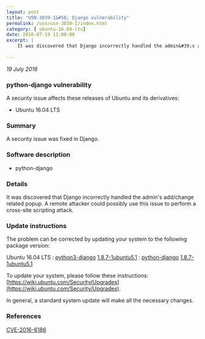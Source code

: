 ```yaml
---
layout: post
title: "USN-3039-1&#58; Django vulnerability"
permalink: /usn/usn-3039-1/index.html
category: [ ubuntu-16.04-lts]
date: 2016-07-19 12:00:00
excerpt: |
    It was discovered that Django incorrectly handled the admin&#39;s add/change related popup. A remote attacker could possibly use this issue to perform a cross-site scripting attack. 
    
--- 
```

 
 

*19 July 2016*

### python-django vulnerability

A security issue affects these releases of Ubuntu and its derivatives:

* Ubuntu 16.04 LTS

### Summary

A security issue was fixed in Django. 

### Software description

* python-django 

### Details

It was discovered that Django incorrectly handled the admin&#39;s add/change related popup. A remote attacker could possibly use this issue to perform a cross-site scripting attack. 

### Update instructions

The problem can be corrected by updating your system to the following package version:

Ubuntu 16.04 LTS
 : [python3-django](https://launchpad.net/ubuntu/+source/python-django) <span> [1.8.7-1ubuntu5.1](https://launchpad.net/ubuntu/+source/python-django/1.8.7-1ubuntu5.1) </span> 
 : [python-django](https://launchpad.net/ubuntu/+source/python-django) <span> [1.8.7-1ubuntu5.1](https://launchpad.net/ubuntu/+source/python-django/1.8.7-1ubuntu5.1) </span> 

To update your system, please follow these instructions: [https://wiki.ubuntu.com/Security/Upgrades](https://wiki.ubuntu.com/Security/Upgrades).

In general, a standard system update will make all the necessary changes. 

### References

 
 [CVE-2016-6186](http://people.ubuntu.com/~ubuntu-security/cve/CVE-2016-6186)
 

